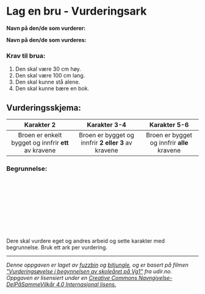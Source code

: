 # Lag en bru - Vurderingsark

**Navn på den/de som vurderer:**

**Navn på den/de som vurderes:**

### Krav til brua:

1. Den skal være 30 cm høy.
2. Den skal være 100 cm lang.
3. Den skal kunne stå alene.
4. Den skal kunne bære en bok.


## Vurderingsskjema:

|Karakter 2|Karakter 3-4|Karakter 5-6|
:---------:|:----------:|:----------:|
|Broen er enkelt bygget og innfrir **ett** av kravene|Broen er bygget og innfrir **2 eller 3** av kravene|Broen er bygget og innfrir **alle** kravene|

### Begrunnelse:
&nbsp;

&nbsp;

&nbsp;

&nbsp;

&nbsp;




Dere skal vurdere eget og andres arbeid og sette karakter med begrunnelse. Bruk ett ark per vurdering.

---

_Denne oppgaven er laget av [fuzzbin](https://github.com/fuzzbin) og [bitjungle](https://github.com/bitjungle), og er basert på filmen ["Vurderingsøvelse i begynnelsen av skoleåret på Vg1"](https://www.udir.no/laring-og-trivsel/vurdering/filmer/filmer-fra-laresteder/vurderingsovelse-i-begynnelsen-av-skolearet/) fra udir.no. Oppgaven er lisensiert under en [Creative Commons Navngivelse-DelPåSammeVilkår 4.0 Internasjonal lisens.](http://creativecommons.org/licenses/by-sa/4.0/)_

